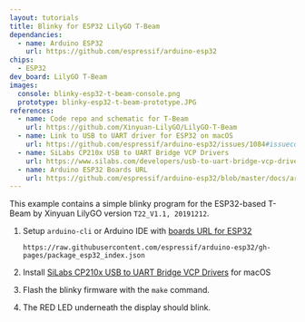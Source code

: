 ```yaml
---
layout: tutorials
title: Blinky for ESP32 LilyGO T-Beam
dependancies:
  - name: Arduino ESP32
    url: https://github.com/espressif/arduino-esp32
chips:
  - ESP32
dev_board: LilyGO T-Beam
images:
  console: blinky-esp32-t-beam-console.png
  prototype: blinky-esp32-t-beam-prototype.JPG
references:
  - name: Code repo and schematic for T-Beam
    url: https://github.com/Xinyuan-LilyGO/LilyGO-T-Beam
  - name: Link to USB to UART driver for ESP32 on macOS
    url: https://github.com/espressif/arduino-esp32/issues/1084#issuecomment-363294312
  - name: SiLabs CP210x USB to UART Bridge VCP Drivers
    url: https://www.silabs.com/developers/usb-to-uart-bridge-vcp-drivers
  - name: Arduino ESP32 Boards URL
    url: https://github.com/espressif/arduino-esp32/blob/master/docs/arduino-ide/boards_manager.md
---
```


This example contains a simple blinky program for the ESP32-based T-Beam by Xinyuan LilyGO version `T22_V1.1, 20191212`.

1. Setup `arduino-cli` or Arduino IDE with [boards URL for ESP32](https://github.com/espressif/arduino-esp32/blob/master/docs/arduino-ide/boards_manager.md)

    ```
    https://raw.githubusercontent.com/espressif/arduino-esp32/gh-pages/package_esp32_index.json
    ```
1. Install [SiLabs CP210x USB to UART Bridge VCP Drivers](https://www.silabs.com/developers/usb-to-uart-bridge-vcp-drivers) for macOS
1. Flash the blinky firmware with the `make` command.
1. The RED LED underneath the display should blink.
